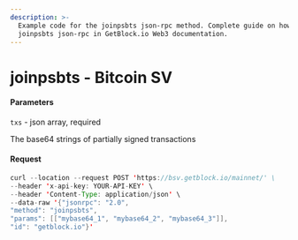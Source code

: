 ```yaml
---
description: >-
  Example code for the joinpsbts json-rpc method. Сomplete guide on how to use
  joinpsbts json-rpc in GetBlock.io Web3 documentation.
---
```


# joinpsbts - Bitcoin SV

#### Parameters

`txs` - json array, required

The base64 strings of partially signed transactions

#### Request

```java
curl --location --request POST 'https://bsv.getblock.io/mainnet/' \
--header 'x-api-key: YOUR-API-KEY' \ 
--header 'Content-Type: application/json' \ 
--data-raw '{"jsonrpc": "2.0",
"method": "joinpsbts",
"params": [["mybase64_1", "mybase64_2", "mybase64_3"]],
"id": "getblock.io"}'
```
